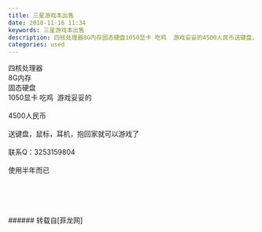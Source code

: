 ```yaml
---
title: 三星游戏本出售
date: 2018-11-16 11:34
keywords: 三星游戏本出售
description: 四核处理器8G内存固态硬盘1050显卡 吃鸡  游戏妥妥的4500人民币送键盘，鼠标，耳机，抱回家就可以游戏了联系Q：3253159804使用半年而已
categories: used
---
```

<td class="t_f" id="postmessage_2288747">

四核处理器<br/>
8G内存<br/>
固态硬盘<br/>
1050显卡 吃鸡  游戏妥妥的<br/>
<br/>
4500人民币<br/>
<br/>
送键盘，鼠标，耳机，抱回家就可以游戏了<br/>
<br/>
联系Q：3253159804<br/>
<br/>
使用半年而已<br/>
<img alt="" border="0" class="zoom" data-cf-modified-463a8cbfe3ed7990d465b32d-="" file="http://www.flw.ph/data/appbyme/upload/image/201811/16/lbDQZAFHen73.jpg" id="aimg_YpWgA" lazyloadthumb="1" onclick="" onmouseover="" src="http://www.flw.ph/data/appbyme/upload/image/201811/16/lbDQZAFHen73.jpg"/><br/>
<br/>
<img alt="" border="0" class="zoom" data-cf-modified-463a8cbfe3ed7990d465b32d-="" file="http://www.flw.ph/data/appbyme/upload/image/201811/16/Uh19NEfY97rK.jpg" id="aimg_PlTbe" lazyloadthumb="1" onclick="" onmouseover="" src="http://www.flw.ph/data/appbyme/upload/image/201811/16/Uh19NEfY97rK.jpg"/><br/>
<br/>
<img alt="" border="0" class="zoom" data-cf-modified-463a8cbfe3ed7990d465b32d-="" file="http://www.flw.ph/data/appbyme/upload/image/201811/16/4CCVVSN9R1vx.jpg" id="aimg_gEo96" lazyloadthumb="1" onclick="" onmouseover="" src="http://www.flw.ph/data/appbyme/upload/image/201811/16/4CCVVSN9R1vx.jpg"/><br/>
<br/>
<img alt="" border="0" class="zoom" data-cf-modified-463a8cbfe3ed7990d465b32d-="" file="http://www.flw.ph/data/appbyme/upload/image/201811/16/IrOB5sf3MUwC.jpg" id="aimg_x6yjf" lazyloadthumb="1" onclick="" onmouseover="" src="http://www.flw.ph/data/appbyme/upload/image/201811/16/IrOB5sf3MUwC.jpg"/><br/>
<br/>
</td>
###### 转载自[菲龙网]
